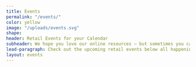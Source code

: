 ```yaml
---
title: Events
permalink: "/events/"
color: yellow
image: "/uploads/events.svg"
shape:
header: Retail Events for your Calendar
subheader: We hope you love our online resources – but sometimes you can’t beat some face-to-face time to learn about the latest trends, network with your peers and get inspiration from industry experts.
lead-paragraph: Check out the upcoming retail events below all happening here in the UK
layout: events
---
```

